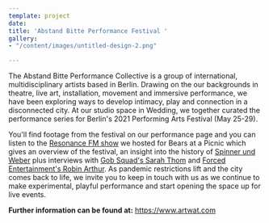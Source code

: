 ```yaml
---
template: project
date: 
title: 'Abstand Bitte Performance Festival '
gallery:
- "/content/images/untitled-design-2.png"

---
```

The Abstand Bitte Performance Collective is a group of international, multidisciplinary artists based in Berlin. Drawing on the our backgrounds in theatre, live art, installation, movement and immersive performance, we have been exploring ways to develop intimacy, play and connection in a disconnected city. At our studio space in Wedding, we together curated the performance series for Berlin's 2021 Performing Arts Festival (May 25-29).

You'll find footage from the festival on our performance page and you can listen to the [Resonance FM show](https://www.mixcloud.com/Resonance/clear-spot-25-may-2021-performing-arts-festival/) we hosted for Bears at a Picnic which gives an overview of the festival, an insight into the history of [Spinner und Weber](https://spinnerundweber.de/) plus interviews with [Gob Squad's Sarah Thom](https://soundcloud.com/user-445319206/interview-with-sarah-thom-of-gob-squad) and [Forced Entertainment's Robin Arthur](https://soundcloud.com/user-445319206/interview-with-robin-arthur-of-forced-entertainment). As pandemic restrictions lift and the city comes back to life, we invite you to keep in touch with us as we continue to make experimental, playful performance and start opening the space up for live events.

**Further information can be found at:** https://www.artwat.com